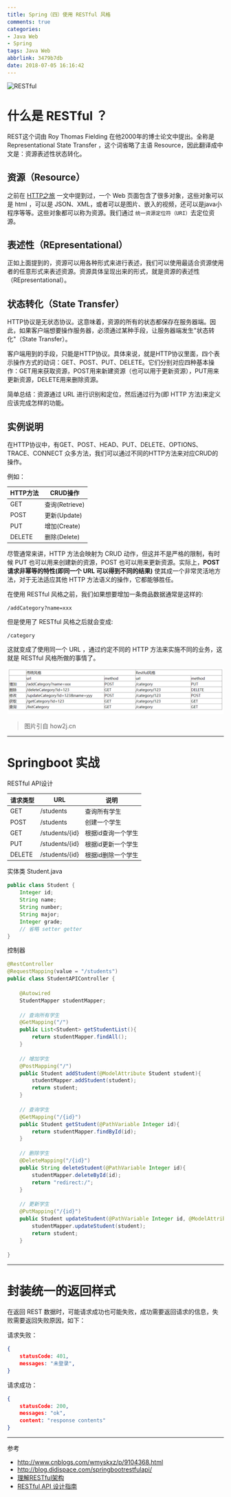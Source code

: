 ```yaml
---
title: Spring（四）使用 RESTful 风格
comments: true
categories:
- Java Web
- Spring
tags: Java Web
abbrlink: 3479b7db
date: 2018-07-05 16:16:42
---
```


![RESTful](http://www.runoob.com/wp-content/uploads/2015/07/restful.gif)

# 什么是 RESTful ？

REST这个词由 Roy Thomas Fielding 在他2000年的博士论文中提出。全称是 Representational State Transfer ，这个词省略了主语 Resource，因此翻译成中文是：资源表述性状态转化。

## 资源（Resource）

之前在 [HTTP之旅](../post/1707ee78.html) 一文中提到过，一个 Web 页面包含了很多对象，这些对象可以是 html ，可以是 JSON、XML，或者可以是图片、嵌入的视频，还可以是java小程序等等。这些对象都可以称为资源。我们通过 `统一资源定位符（URI）`去定位资源。

## 表述性（REpresentational）

正如上面提到的，资源可以用各种形式来进行表述，我们可以使用最适合资源使用者的任意形式来表述资源。资源具体呈现出来的形式，就是资源的表述性（REpresentational）。

## 状态转化（State Transfer）

HTTP协议是无状态协议。这意味着，资源的所有的状态都保存在服务器端。因此，如果客户端想要操作服务器，必须通过某种手段，让服务器端发生"状态转化"（State Transfer）。

客户端用到的手段，只能是HTTP协议。具体来说，就是HTTP协议里面，四个表示操作方式的动词：GET、POST、PUT、DELETE。它们分别对应四种基本操作：GET用来获取资源，POST用来新建资源（也可以用于更新资源），PUT用来更新资源，DELETE用来删除资源。

简单总结：资源通过 URL 进行识别和定位，然后通过行为(即 HTTP 方法)来定义应该完成怎样的功能。

<!--more-->

## 实例说明

在HTTP协议中，有GET、POST、HEAD、PUT、DELETE、OPTIONS、TRACE、CONNECT 众多方法，我们可以通过不同的HTTP方法来对应CRUD的操作。

例如：

HTTP方法|CRUD操作
---|---
GET| 查询(Retrieve)
POST| 更新(Update)
PUT| 增加(Create)
DELETE | 删除(Delete)

尽管通常来讲，HTTP 方法会映射为 CRUD 动作，但这并不是严格的限制，有时候 PUT 也可以用来创建新的资源，POST 也可以用来更新资源。实际上，**POST 请求非幂等的特性(即同一个 URL 可以得到不同的结果)** 使其成一个非常灵活地方法，对于无法适应其他 HTTP 方法语义的操作，它都能够胜任。

在使用 RESTful 风格之前，我们如果想要增加一条商品数据通常是这样的:

```
/addCategory?name=xxx
```

但是使用了 RESTful 风格之后就会变成:

```
/category
```

这就变成了使用同一个 URL ，通过约定不同的 HTTP 方法来实施不同的业务，这就是 RESTful 风格所做的事情了。

![RESTful](../../../../images/Webapp/RESTful.png)

> 图片引自 how2j.cn

---

# Springboot 实战

RESTful API设计

请求类型|URL|说明
---|---|---
GET|/students|查询所有学生
POST|/students|创建一个学生
GET|/students/{id}|根据id查询一个学生
PUT|/students/{id}|根据id更新一个学生
DELETE|/students/{id}|根据id删除一个学生

实体类 Student.java

```java
public class Student {
    Integer id;
    String name;
    String number;
    String major;
    Integer grade;
    // 省略 setter getter
}
```

控制器

```java
@RestController
@RequestMapping(value = "/students")
public class StudentAPIController {

    @Autowired
    StudentMapper studentMapper;

    // 查询所有学生
    @GetMapping("/")
    public List<Student> getStudentList(){
        return studentMapper.findAll();
    }

    // 增加学生
    @PostMapping("/")
    public Student addStudent(@ModelAttribute Student student){
        studentMapper.addStudent(student);
        return student;
    }

    // 查询学生
    @GetMapping("/{id}")
    public Student getStudent(@PathVariable Integer id){
        return studentMapper.findById(id);
    }

    // 删除学生
    @DeleteMapping("/{id}")
    public String deleteStudent(@PathVariable Integer id){
        studentMapper.deleteById(id);
        return "redirect:/";
    }

    // 更新学生
    @PutMapping("/{id}")
    public Student updateStudent(@PathVariable Integer id, @ModelAttribute Student student){
        studentMapper.updateStudent(student);
        return student;
    }

}
```

---

# 封装统一的返回样式

在返回 REST 数据时，可能请求成功也可能失败，成功需要返回请求的信息，失败需要返回失败原因，如下：

请求失败：

```JSON
{
    statusCode: 401,
    messages: "未登录",
}
```

请求成功：

```JSON
{
    statusCode: 200,
    messages: "ok",
    content: "response contents"
}
```



---

参考

- http://www.cnblogs.com/wmyskxz/p/9104368.html
- http://blog.didispace.com/springbootrestfulapi/
- [理解RESTful架构](http://www.ruanyifeng.com/blog/2011/09/restful.html)
- [RESTful API 设计指南](http://www.ruanyifeng.com/blog/2014/05/restful_api.html)
